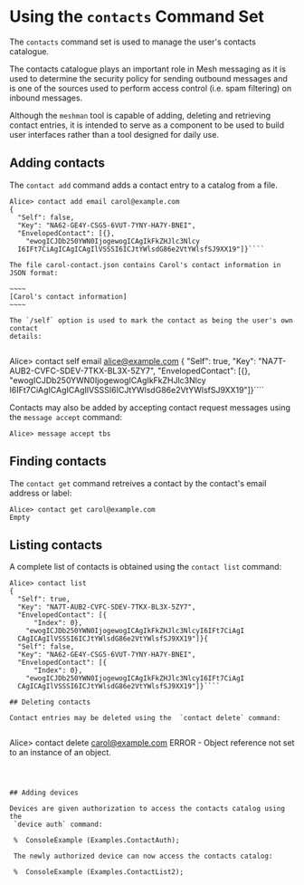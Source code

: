 
# Using the `contacts` Command Set

The `contacts` command set is used to manage the user's contacts catalogue.

The contacts catalogue plays an important role in Mesh messaging as it is used to 
determine the security policy for sending outbound messages and is one of the
sources used to perform access control (i.e. spam filtering) on inbound messages.

Although the `meshman` tool is capable of adding, deleting and retrieving
contact entries, it is intended to serve as a component to be used to build user
interfaces rather than a tool designed for daily use.

## Adding contacts

The `contact add` command adds a contact entry to a catalog from
a file. 


````
Alice> contact add email carol@example.com
{
  "Self": false,
  "Key": "NA62-GE4Y-CSG5-6VUT-7YNY-HA7Y-BNEI",
  "EnvelopedContact": [{},
    "ewogICJDb250YWN0IjogewogICAgIkFkZHJlc3Nlcy
  I6IFt7CiAgICAgICAgIlVSSSI6ICJtYWlsdG86e2VtYWlsfSJ9XX19"]}````

The file carol-contact.json contains Carol's contact information in
JSON format:

~~~~
[Carol's contact information]
~~~~

The `/self` option is used to mark the contact as being the user's own contact
details:


````
Alice> contact self email alice@example.com
{
  "Self": true,
  "Key": "NA7T-AUB2-CVFC-SDEV-7TKX-BL3X-5ZY7",
  "EnvelopedContact": [{},
    "ewogICJDb250YWN0IjogewogICAgIkFkZHJlc3Nlcy
  I6IFt7CiAgICAgICAgIlVSSSI6ICJtYWlsdG86e2VtYWlsfSJ9XX19"]}````

Contacts may also be added by accepting contact request messages using the 
`message accept` command:


````
Alice> message accept tbs
````

## Finding contacts

The `contact get` command retreives a contact by the contact's 
email address or label:


````
Alice> contact get carol@example.com
Empty
````

## Listing contacts

A complete list of contacts is obtained using the  `contact list` command:


````
Alice> contact list
{
  "Self": true,
  "Key": "NA7T-AUB2-CVFC-SDEV-7TKX-BL3X-5ZY7",
  "EnvelopedContact": [{
      "Index": 0},
    "ewogICJDb250YWN0IjogewogICAgIkFkZHJlc3NlcyI6IFt7CiAgI
  CAgICAgIlVSSSI6ICJtYWlsdG86e2VtYWlsfSJ9XX19"]}{
  "Self": false,
  "Key": "NA62-GE4Y-CSG5-6VUT-7YNY-HA7Y-BNEI",
  "EnvelopedContact": [{
      "Index": 0},
    "ewogICJDb250YWN0IjogewogICAgIkFkZHJlc3NlcyI6IFt7CiAgI
  CAgICAgIlVSSSI6ICJtYWlsdG86e2VtYWlsfSJ9XX19"]}````

## Deleting contacts

Contact entries may be deleted using the  `contact delete` command:


````
Alice> contact delete carol@example.com
ERROR - Object reference not set to an instance of an object.
````



## Adding devices

Devices are given authorization to access the contacts catalog using the 
 `device auth` command:

 %  ConsoleExample (Examples.ContactAuth);

 The newly authorized device can now access the contacts catalog:

 %  ConsoleExample (Examples.ContactList2);

